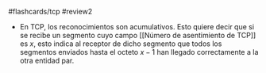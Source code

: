 #flashcards/tcp 
#review2 

- En TCP, los reconocimientos son acumulativos. Esto quiere decir que si se recibe un segmento cuyo campo [[Número de asentimiento de TCP]] es $x$, esto indica al receptor de dicho segmento que todos los segmentos enviados hasta el octeto $x-1$ han llegado correctamente a la otra entidad par.
